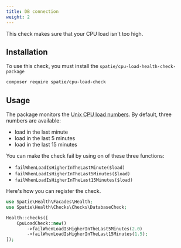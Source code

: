```yaml
---
title: DB connection
weight: 2
---
```


This check makes sure that your CPU load isn't too high.

## Installation

To use this check, you must install the `spatie/cpu-load-health-check-package`

```bash
composer require spatie/cpu-load-check
```

## Usage

The package monitors the [Unix CPU load numbers](https://www.tecmint.com/understand-linux-load-averages-and-monitor-performance/). By default, three numbers are available:

- load in the last minute
- load in the last 5 minutes
- load in the last 15 minutes

You can make the check fail by using on of these three functions:

- `failWhenLoadIsHigherInTheLastMinute($load)`
- `failWhenLoadIsHigherInTheLast5Minutes($load)`
- `failWhenLoadIsHigherInTheLast15Minutes($load)`

Here's how you can register the check.

```php
use Spatie\Health\Facades\Health;
use Spatie\Health\Checks\Checks\DatabaseCheck;

Health::checks([
    CpuLoadCheck::new()
        ->failWhenLoadIsHigherInTheLast5Minutes(2.0)
        ->failWhenLoadIsHigherInTheLast15Minutes(1.5);
]);
```

